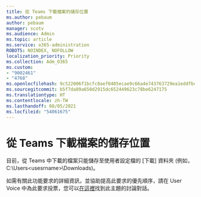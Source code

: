 ```yaml
---
title: 從 Teams 下載檔案的儲存位置
ms.author: pebaum
author: pebaum
manager: scotv
ms.audience: Admin
ms.topic: article
ms.service: o365-administration
ROBOTS: NOINDEX, NOFOLLOW
localization_priority: Priority
ms.collection: Adm_O365
ms.custom:
- "9002461"
- "4768"
ms.openlocfilehash: 9c522006f1bcfc8aef0405ecae9c66a4e743763729ea1eddfbca30197e62e812
ms.sourcegitcommit: b5f7da89a650d2915dc652449623c78be6247175
ms.translationtype: HT
ms.contentlocale: zh-TW
ms.lasthandoff: 08/05/2021
ms.locfileid: "54061675"
---
```

# <a name="save-location-for-files-downloaded-from-teams"></a>從 Teams 下載檔案的儲存位置

目前，從 Teams 中下載的檔案只能儲存至使用者設定檔的 [下載] 資料夾 (例如，C:\Users\<usesrname>\Downloads)。

如需有關此功能要求的詳細資訊，並協助提高此要求的優先順序，請在 User Voice 中為此要求投票，您可以[在這裡](https://microsoftteams.uservoice.com/forums/555103-public/suggestions/18693262-have-the-download-function-of-files-allow-you-to-s)找到此主題的討論對話。
